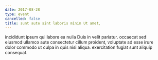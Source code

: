 ```yaml
---
date: 2017-08-28
type: event
cancelled: false
title: sunt aute sint laboris minim Ut amet,
---
```

incididunt ipsum qui labore ea nulla Duis in velit pariatur. occaecat sed eiusmod ullamco aute consectetur cillum proident, voluptate ad esse irure dolor commodo ut culpa in quis nisi aliqua. exercitation fugiat sunt aliquip consequat.